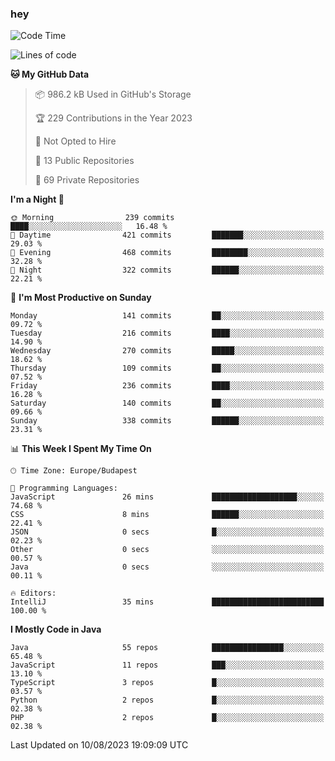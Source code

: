 ### hey

<!--START_SECTION:waka-->
![Code Time](http://img.shields.io/badge/Code%20Time-948%20hrs%2019%20mins-blue)

![Lines of code](https://img.shields.io/badge/From%20Hello%20World%20I%27ve%20Written-1.0%20million%20lines%20of%20code-blue)

**🐱 My GitHub Data** 

> 📦 986.2 kB Used in GitHub's Storage 
 > 
> 🏆 229 Contributions in the Year 2023
 > 
> 🚫 Not Opted to Hire
 > 
> 📜 13 Public Repositories 
 > 
> 🔑 69 Private Repositories 
 > 
**I'm a Night 🦉** 

```text
🌞 Morning                239 commits         ████░░░░░░░░░░░░░░░░░░░░░   16.48 % 
🌆 Daytime                421 commits         ███████░░░░░░░░░░░░░░░░░░   29.03 % 
🌃 Evening                468 commits         ████████░░░░░░░░░░░░░░░░░   32.28 % 
🌙 Night                  322 commits         ██████░░░░░░░░░░░░░░░░░░░   22.21 % 
```
📅 **I'm Most Productive on Sunday** 

```text
Monday                   141 commits         ██░░░░░░░░░░░░░░░░░░░░░░░   09.72 % 
Tuesday                  216 commits         ████░░░░░░░░░░░░░░░░░░░░░   14.90 % 
Wednesday                270 commits         █████░░░░░░░░░░░░░░░░░░░░   18.62 % 
Thursday                 109 commits         ██░░░░░░░░░░░░░░░░░░░░░░░   07.52 % 
Friday                   236 commits         ████░░░░░░░░░░░░░░░░░░░░░   16.28 % 
Saturday                 140 commits         ██░░░░░░░░░░░░░░░░░░░░░░░   09.66 % 
Sunday                   338 commits         ██████░░░░░░░░░░░░░░░░░░░   23.31 % 
```


📊 **This Week I Spent My Time On** 

```text
🕑︎ Time Zone: Europe/Budapest

💬 Programming Languages: 
JavaScript               26 mins             ███████████████████░░░░░░   74.68 % 
CSS                      8 mins              ██████░░░░░░░░░░░░░░░░░░░   22.41 % 
JSON                     0 secs              █░░░░░░░░░░░░░░░░░░░░░░░░   02.23 % 
Other                    0 secs              ░░░░░░░░░░░░░░░░░░░░░░░░░   00.57 % 
Java                     0 secs              ░░░░░░░░░░░░░░░░░░░░░░░░░   00.11 % 

🔥 Editors: 
IntelliJ                 35 mins             █████████████████████████   100.00 % 
```

**I Mostly Code in Java** 

```text
Java                     55 repos            ████████████████░░░░░░░░░   65.48 % 
JavaScript               11 repos            ███░░░░░░░░░░░░░░░░░░░░░░   13.10 % 
TypeScript               3 repos             █░░░░░░░░░░░░░░░░░░░░░░░░   03.57 % 
Python                   2 repos             █░░░░░░░░░░░░░░░░░░░░░░░░   02.38 % 
PHP                      2 repos             █░░░░░░░░░░░░░░░░░░░░░░░░   02.38 % 
```




 Last Updated on 10/08/2023 19:09:09 UTC
<!--END_SECTION:waka-->
